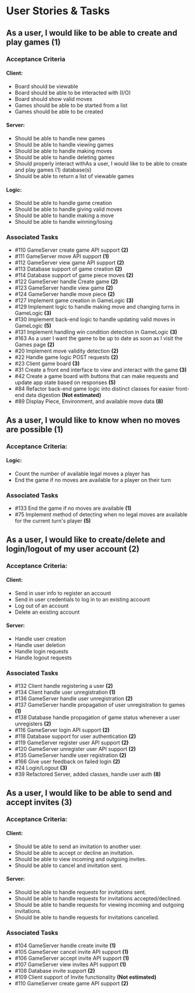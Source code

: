 # User Stories & Tasks

## As a user, I would like to be able to create and play games (1)
### Acceptance Criteria
#### Client:
* Board should be viewable
* Board should be able to be interacted with (I/O)
* Board should show valid moves
* Games should be able to be started from a list
* Games should be able to be created
#### Server:
* Should be able to handle new games
* Should be able to handle viewing games
* Should be able to handle making moves
* Should be able to handle deleting games
* Should properly interact withAs a user, I would like to be able to create and play games (1) database(s)
* Should be able to return a list of viewable games
#### Logic:
* Should be able to handle game creation
* Should be able to handle giving valid moves
* Should be able to handle making a move
* Should be able to handle winning/losing

### Associated Tasks 
* #110 GameServer create game API support **(2)**
* #111 GameServer move API support **(1)**
* #112 GameServer view game API support **(2)**
* #113 Database support of game creation **(2)**
* #114 Database support of game piece moves **(2)**
* #122 GameServer handle Create game **(2)**
* #123 GameServer handle view game **(2)**
* #124 GameServer handle move piece **(2)**
* #127 Implement game creation in GameLogic **(3)**
* #129 Implement logic to handle making move and changing turns in GameLogic **(3)**
* #130 Implement back-end logic to handle updating valid moves in GameLogic **(5)**
* #131 Implement handling win condition detection in GameLogic **(3)**
* #163 As a user I want the game to be up to date as soon as I visit the Games page **(2)**
* #20 Implement move validity detection **(2)**
* #22 Handle game logic POST requests **(2)**
* #23 Client game board **(3)**
* #31 Create a front end interface to view and interact with the game **(3)**
* #42 Create a game board with buttons that can make requests and update app state based on responses **(5)**
* #84 Refactor back-end game logic into distinct classes for easier front-end data digestion **(Not estimated)**
* #89 Display Piece, Environment, and available move data **(8)**


## As a user, I would like to know when no moves are possible (1)
### Acceptance Criteria:
#### Logic:
* Count the number of available legal moves a player has
* End the game if no moves are available for a player on their turn
### Associated Tasks
* #133
End the game if no moves are available **(1)**
* #75
Implement method of detecting when no legal moves are available for the current turn's player **(5)**
## As a user, I would like to create/delete and login/logout of my user account (2)
### Acceptance Criteria:
#### Client:
* Send in user info to register an account
* Send in user credentials to log in to an existing account
* Log out of an account
* Delete an existing account
#### Server:
* Handle user creation
* Handle user deletion
* Handle login requests
* Handle logout requests

### Associated Tasks
* #132 Client handle registering a user **(2)**
* #134 Client handle user unregistration **(1)**
* #136 GameServer handle user unregistration **(2)**
* #137 GameServer handle propagation of user unregistration to games **(1)**
* #138 Database handle propagation of game status whenever a user unregisters **(2)**
* #116 GameServer login API support **(2)**
* #118 Database support for user authentication **(2)**
* #119 GameServer register user API support **(2)**
* #120 GameServer unregister user API support **(2)**
* #135 GameServer handle user registration **(2)**
* #166 Give user feedback on failed login **(2)**
* #24 Login/Logout **(3)**
* #39 Refactored Server, added classes, handle user auth **(8)**

## As a user, I would like to be able to send and accept invites (3)

### Acceptance Criteria:
#### Client:
* Should be able to send an invitation to another user.
* Should be able to accept or decline an invitation.
* Should be able to view incoming and outgoing invites.
* Should be able to cancel and invitation sent.
#### Server:
* Should be able to handle requests for invitations sent.
* Should be able to handle requests for invitations accepted/declined.
* Should be able to handle requests for viewing incoming and outgoing invitations.
* Should be able to handle requests for invitations cancelled.

### Associated Tasks
* #104 GameServer handle create invite **(1)**
* #105 GameServer cancel invite API support **(1)**
* #106 GameServer accept invite API support **(1)**
* #107 GameServer view invites API support **(1)**
* #108 Database invite support **(2)**
* #109 Client support of Invite functionality **(Not estimated)**
* #110 GameServer create game API support **(2)**
